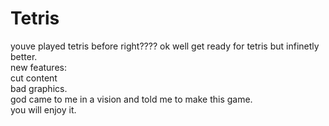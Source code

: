 # Tetris
youve played tetris before right????
ok well get ready for tetris but infinetly better.<br/> 
new features:<br/>
cut content<br/>
bad graphics.<br/>
god came to me in a vision and told me to make this game.<br/>
you will enjoy it.
